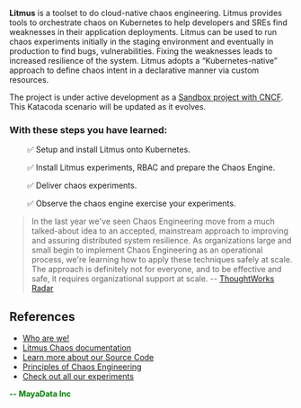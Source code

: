 **Litmus** is a toolset to do cloud-native chaos engineering. Litmus provides tools to orchestrate chaos on Kubernetes to help developers and SREs find weaknesses in their application deployments. Litmus can be used to run chaos experiments initially in the staging environment and eventually in production to find bugs, vulnerabilities. Fixing the weaknesses leads to increased resilience of the system. Litmus adopts a “Kubernetes-native” approach to define chaos intent in a declarative manner via custom resources.

The project is under active development as a [Sandbox project with CNCF](https://www.cncf.io/sandbox-projects/). This Katacoda scenario will be updated as it evolves.

### With these steps you have learned:

&nbsp; &nbsp; &nbsp; &nbsp; ✅ Setup and install Litmus onto Kubernetes.

&nbsp; &nbsp; &nbsp; &nbsp; ✅ Install Litmus experiments, RBAC and prepare the Chaos Engine.

&nbsp; &nbsp; &nbsp; &nbsp; ✅ Deliver chaos experiments.

&nbsp; &nbsp; &nbsp; &nbsp; ✅ Observe the chaos engine exercise your experiments.

> In the last year we've seen Chaos Engineering move from a much talked-about idea to an accepted, mainstream approach to improving and assuring distributed system resilience. As organizations large and small begin to implement Chaos Engineering as an operational process, we're learning how to apply these techniques safely at scale. The approach is definitely not for everyone, and to be effective and safe, it requires organizational support at scale. -- [ThoughtWorks Radar](https://www.thoughtworks.com/radar/techniques/chaos-engineering)

## References

-   [Who are we!](https://litmuschaos.io)
-   [Litmus Chaos documentation](https://docs.litmuschaos.io/docs/getstarted/)
-   [Learn more about our Source Code](https://github.com/litmuschaos/litmus)
-   [Principles of Chaos Engineering](http://principlesofchaos.org/)
-   [Check out all our experiments](https://hub.litmuschaos.io)

<span style="color:green"> **-- MayaData Inc**</span>
